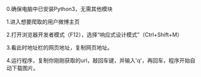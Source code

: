 0.确保电脑中已安装Python3，无需其他模块

1.进入想要爬取的用户微博主页

2.打开浏览器开发者模式（F12），选择“响应式设计模式”（Ctrl+Shift+M）

3.看此时地址栏的网页地址，复制网页地址。

4.运行程序，复制你刚刚获取的url，敲回车键，并输入'q'，再回车，程序开始自动下载图片。
